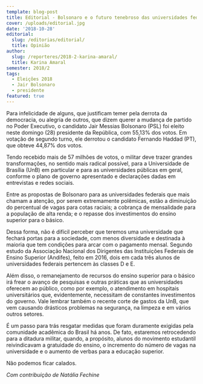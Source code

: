 ```yaml
---
template: blog-post
title: Editorial - Bolsonaro e o futuro tenebroso das universidades federais
cover: /uploads/editorial.jpg
date: '2018-10-28'
editorial:
  slug: /editorias/editorial/
  title: Opinião
author:
  slug: /reporteres/2018-2-karina-amaral/
  title: Karina Amaral
semester: 2018/2
tags:
  - Eleições 2018
  - Jair Bolsonaro
  - presidente
featured: true
---
```

Para infelicidade de alguns, que justificam temer pela derrota da democracia, ou alegria de outros, que dizem querer a mudança de partido no Poder Executivo, o candidato Jair Messias Bolsonaro (PSL) foi eleito neste domingo (28) presidente da República, com 55,13% dos votos. Em votação de segundo turno, ele derrotou o candidato Fernando Haddad (PT), que obteve 44,87% dos votos. 

Tendo recebido mais de 57 milhões de votos, o militar deve trazer grandes transformações, no sentido mais radical possível, para a Universidade de Brasília (UnB) em particular e para as universidades públicas em geral, conforme o plano de governo apresentado e declarações dadas em entrevistas e redes sociais.

Entre as propostas de Bolsonaro para as universidades federais que mais chamam a atenção, por serem extremamente polêmicas, estão a diminuição do percentual de vagas para cotas raciais; a cobrança de mensalidade para a população de alta renda; e o repasse dos investimentos do ensino superior para o básico.

Dessa forma, não é difícil perceber que teremos uma universidade que fechará portas para a sociedade, com menos diversidade e destinada à maioria que tem condições para arcar com o pagamento mensal. Segundo estudo da Associação Nacional dos Dirigentes das Instituições Federais de Ensino Superior (Andifes), feito em 2016, dois em cada três alunos de universidades federais pertencem às classes D e E.

Além disso, o remanejamento de recursos do ensino superior para o básico irá frear o avanço de pesquisas e outras práticas que as universidades oferecem ao público, como por exemplo, o atendimento em hospitais universitários que, evidentemente, necessitam de constantes investimentos do governo. Vale lembrar também o recente corte de gastos da UnB, que vem causando drásticos problemas na segurança, na limpeza e em vários outros setores.   

É um passo para trás resgatar medidas que foram duramente exigidas pela comunidade acadêmica do Brasil há anos. De fato, estaremos retrocedendo para a ditadura militar, quando, a propósito, alunos do movimento estudantil reivindicavam a gratuidade do ensino, o incremento do número de vagas na universidade e o aumento de verbas para a educação superior. 

Não podemos ficar calados.

_Com contribuição de Natália Fechine_
